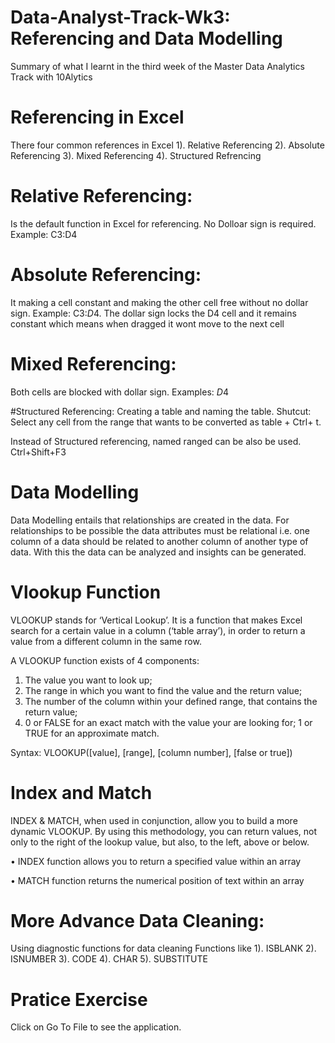 # Data-Analyst-Track-Wk3: Referencing and Data Modelling 
Summary of what I learnt in the third week of the Master Data Analytics Track with 10Alytics

# Referencing in Excel 
There four common references in Excel
1). Relative Referencing 
2). Absolute Referencing
3). Mixed Referencing 
4). Structured Refrencing 

# Relative Referencing: 
Is the default function in Excel for referencing. No Dolloar sign is required. 
Example: C3:D4

# Absolute Referencing: 
It making a cell constant and making the other cell free without no dollar sign. 
Example: C3:$D$4. The dollar sign locks the D4 cell and it remains constant which means when dragged it wont move to the next cell

# Mixed Referencing: 
Both cells are blocked with dollar sign. Examples: $D$4

#Structured Referencing:
Creating a table and naming the table. 
Shutcut: Select any cell from the range that wants to be converted as table + Ctrl+ t.

Instead of Structured referencing, named ranged can be also be used.  Ctrl+Shift+F3

 
# Data Modelling
Data Modelling entails that relationships are created in the data. For relationships to be possible the data attributes must be relational i.e. one column of a data should be related to another column of another type of data. With this the data can be analyzed and insights can be generated.

# Vlookup Function
VLOOKUP stands for ‘Vertical Lookup’. It is a function that makes
Excel search for a certain value in a column (‘table array’), in order to
return a value from a different column in the same row.

A VLOOKUP function exists of 4 components:

1. The value you want to look up;
2. The range in which you want to find the value and the return value;
3. The number of the column within your defined range, that contains the
return value;
4. 0 or FALSE for an exact match with the value your are looking for; 1 or
TRUE for an approximate match.

Syntax: VLOOKUP([value], [range], [column number], [false or true])

# Index and Match
INDEX & MATCH, when used in conjunction, allow you to build a
more dynamic VLOOKUP. By using this methodology, you can return
values, not only to the right of the lookup value, but also, to the left, above
or below.

• INDEX function allows you to return a specified value within an array

• MATCH function returns the numerical position of text
within an array

# More Advance Data Cleaning: 
Using diagnostic functions for data cleaning 
Functions like 1). ISBLANK 2). ISNUMBER 3). CODE 4). CHAR 5). SUBSTITUTE

# Pratice Exercise 
Click on Go To File to see the application.

